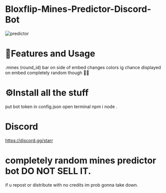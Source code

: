 # Bloxflip-Mines-Predictor-Discord-Bot
![predictor](https://user-images.githubusercontent.com/115943950/197352352-9cec53b6-7a1f-404a-8092-7e55505ba924.png)
# 📝Features and Usage
.mines (round_id)
bar on side of embed changes colors ig
chance displayed on embed completely random though 🤷‍♂️
# ⚙️Install all the stuff
put bot token in config.json
open terminal
npm i
node .
# Discord
https://discord.gg/starr
# completely random mines predictor bot DO NOT SELL IT.
if u repost or distribute with no credits im prob gonna take down.
